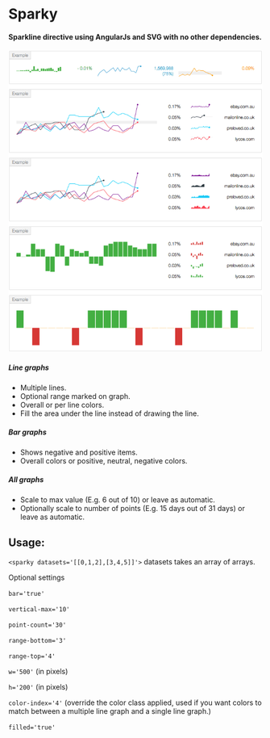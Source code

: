 Sparky
==========
#### Sparkline directive using AngularJs and SVG with no other dependencies.

![ScreenShot](https://raw.githubusercontent.com/Adslot/sparky/master/examples.png)

##### Line graphs
- Multiple lines.
- Optional range marked on graph.
- Overall or per line colors.
- Fill the area under the line instead of drawing the line. 

##### Bar graphs
- Shows negative and positive items.
- Overall colors or positive, neutral, negative colors.

##### All graphs
- Scale to max value (E.g. 6 out of 10) or leave as automatic.
- Optionally scale to number of points (E.g. 15 days out of 31 days) or leave as automatic.


## Usage:
`<sparky datasets='[[0,1,2],[3,4,5]]'>` datasets takes an array of arrays.

Optional settings

`bar='true'`

`vertical-max='10'`

`point-count='30'`

`range-bottom='3'`

`range-top='4'`

`w='500'` (in pixels)

`h='200'` (in pixels)

`color-index='4'` (override the color class applied, used if you want colors to match between a multiple line graph and a single line graph.)

`filled='true'`
